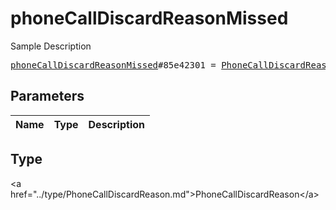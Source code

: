 # phoneCallDiscardReasonMissed

Sample Description

<pre>
<a href="../constructor/phoneCallDiscardReasonMissed.md">phoneCallDiscardReasonMissed</a>#85e42301 = <a href="../type/PhoneCallDiscardReason.md">PhoneCallDiscardReason</a>;
</pre>

## Parameters

| Name | Type | Description |
|------|:----:|-------------|

## Type

&lt;a href=&#34;../type/PhoneCallDiscardReason.md&#34;&gt;PhoneCallDiscardReason&lt;/a&gt;
